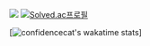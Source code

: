 <img src="http://mazandi.herokuapp.com/api?handle=confidence_cat&theme=dark"/> [![Solved.ac프로필](http://mazassumnida.wtf/api/generate_badge?boj=confidence_cat)](https://solved.ac/confidence_cat)


[![confidencecat's wakatime stats](https://github-readme-stats.vercel.app/api/wakatime?username=confidencecat)]
